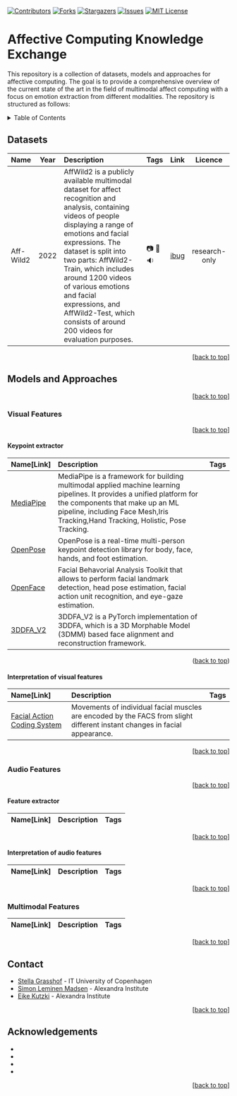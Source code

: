 <a name="readme-top"></a>

[![Contributors][contributors-shield]][contributors-url]
[![Forks][forks-shield]][forks-url]
[![Stargazers][stars-shield]][stars-url]
[![Issues][issues-shield]][issues-url]
[![MIT License][license-shield]][license-url]

# Affective Computing Knowledge Exchange
<!-- write a short introduction -->
This repository is a collection of datasets, models and approaches for affective computing. The goal is to provide a comprehensive overview of the current state of the art in the field of multimodal affect computing with a focus on emotion extraction from different modalities. The repository is structured as follows:

<!-- TABLE OF CONTENTS -->
<details>
  <summary>Table of Contents</summary>
  <ol>
    <li><a href="#datasets">Datasets</a></li>
    <li>
      <a href="#models-and-approaches">Models and Approaches</a>
      <ul>
        <li>
          <a href="#visual-features">Visual Features</a>
          <ul>
            <li><a href="#keypoint-extractor">Keypoint extractor</a></li>
            <li><a href="#interpretation-of-visual-features">Interpretation of visual features</a></li>
          </ul>
        </li>
        <li>
          <a href="#audio-features">Audio Features</a>
          <ul>
            <li><a href="#feature-extractor">Feature extractor</a></li>
            <li><a href="#interpretation-of-audio-features">Interpretation of audio features</a></li>
          </ul>
        </li>
        <li><a href="#multimodal-features">Multimodal Features</a></li>
      </ul>
    </li>
    <li><a href="#contact">Contact</a></li>
    <li><a href="#acknowledgements">Acknowledgements</a></li>

  </ol>
</details>


## Datasets
<!-- Usage of the table
    Name: name of the dataset
    Year: year of publication
    Description: a short description of the dataset
    Tags: tags of the dataset e.g "audio" : :sound: , "video" : :movie_camera: , "image" : :camera:
    link: link to the dataset
    Licence: In what context is the dataset allowed to be used e.g "research only"

 -->

| Name|Year|Description|Tags|Link|Licence|
|:-|:-:|:-|:-|:-|:-:|
| Aff-Wild2 | 2022 | AffWild2 is a publicly available multimodal dataset for affect recognition and analysis, containing videos of people displaying a range of emotions and facial expressions. The dataset is split into two parts: AffWild2-Train, which includes around 1200 videos of various emotions and facial expressions, and AffWild2-Test, which consists of around 200 videos for evaluation purposes.|:camera: :movie_camera: :sound: |[ibug](https://ibug.doc.ic.ac.uk/resources/aff-wild2/)| research-only |

<p align="right">[<a href="#readme-top">back to top</a>]</p>

## Models and Approaches
<p align="right">[<a href="#readme-top">back to top</a>]</p>

### Visual Features
<!-- List of models/approaches that focus on visual input only -->
<p align="right">[<a href="#readme-top">back to top</a>]</p>

#### Keypoint extractor

|Name[Link]|Description|Tags|
|:-|:-|:-|
|[MediaPipe](https://google.github.io/mediapipe/) |MediaPipe is a framework for building multimodal applied machine learning pipelines. It provides a unified platform for the components that make up an ML pipeline, including Face Mesh,Iris Tracking,Hand Tracking, Holistic, Pose Tracking.||
|[OpenPose](https://github.com/CMU-Perceptual-Computing-Lab/openpose)| OpenPose is a real-time multi-person keypoint detection library for body, face, hands, and foot estimation. ||
|[OpenFace](https://github.com/TadasBaltrusaitis/OpenFace)|Facial Behavorial Analysis Toolkit that allows to perform facial landmark detection, head pose estimation, facial action unit recognition, and eye-gaze estimation. ||
|[3DDFA_V2](https://github.com/cleardusk/3DDFA_V2)|3DDFA_V2 is a PyTorch implementation of 3DDFA, which is a 3D Morphable Model (3DMM) based face alignment and reconstruction framework. ||

<p align="right">(<a href="#readme-top">back to top</a>)</p>

#### Interpretation of visual features

|Name[Link]|Description|Tags|
|:-|:-|:-|
|[Facial Action Coding System](https://en.wikipedia.org/wiki/Facial_Action_Coding_System)|Movements of individual facial muscles are encoded by the FACS from slight different instant changes in facial appearance. ||

<p align="right">[<a href="#readme-top">back to top</a>]</p>

### Audio Features
<!-- List of models/approaches that focus on audio input only -->
<p align="right">[<a href="#readme-top">back to top</a>]</p>

#### Feature extractor

|Name[Link]|Description|Tags|
|:-|:-|:-|
<p align="right">[<a href="#readme-top">back to top</a>]</p>

#### Interpretation of audio features

|Name[Link]|Description|Tags|
|:-|:-|:-|
<p align="right">[<a href="#readme-top">back to top</a>]</p>

### Multimodal Features
<!-- List of models/approaches that focus on multimodal input -->
|Name[Link]|Description|Tags|
|:-|:-|:-|
<p align="right">[<a href="#readme-top">back to top</a>]</p>

## Contact
<!-- List of people who contributed to this Knowledge Exchange Repository -->
* [Stella Grasshof](https://pure.itu.dk/en/persons/stella-grasshof) - IT University of Copenhagen
* [Simon Leminen Madsen](https://github.com/leminen) - Alexandra Institute
* [Eike Kutzki](https://github.com/eikekutz) - Alexandra Institute

<p align="right">[<a href="#readme-top">back to top</a>]</p>

## Acknowledgements
<!-- List of people who contributed to this Knowledge Exchange Repository -->
*
*
*
*

<p align="right">[<a href="#readme-top">back to top</a>]</p>




<!-- MARKDOWN LINKS & IMAGES -->
<!-- https://www.markdownguide.org/basic-syntax/#reference-style-links -->
[contributors-shield]: https://img.shields.io/github/contributors/othneildrew/Best-README-Template.svg?style=for-the-badge
[contributors-url]: https://github.com/alexandrainst/AffectiveComputingKnowledgeExchange/graphs/contributors
[forks-shield]: https://img.shields.io/github/forks/othneildrew/Best-README-Template.svg?style=for-the-badge
[forks-url]: https://github.com/alexandrainst/AffectiveComputingKnowledgeExchange/network/members
[stars-shield]: https://img.shields.io/github/stars/othneildrew/Best-README-Template.svg?style=for-the-badge
[stars-url]: https://github.com/alexandrainst/AffectiveComputingKnowledgeExchange/stargazers
[issues-shield]: https://img.shields.io/github/issues/othneildrew/Best-README-Template.svg?style=for-the-badge
[issues-url]: https://github.com/alexandrainst/AffectiveComputingKnowledgeExchange/issues
[license-shield]: https://img.shields.io/github/license/othneildrew/Best-README-Template.svg?style=for-the-badge
[license-url]: https://github.com/alexandrainst/AffectiveComputingKnowledgeExchange/blob/master/LICENSE.txt
